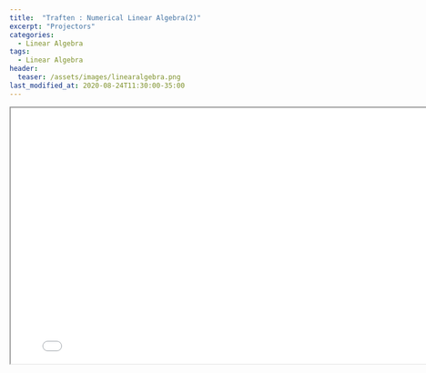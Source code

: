 ```yaml
---
title:  "Traften : Numerical Linear Algebra(2)"
excerpt: "Projectors"
categories:
  - Linear Algebra
tags:
  - Linear Algebra
header:
  teaser: /assets/images/linearalgebra.png
last_modified_at: 2020-08-24T11:30:00-35:00
---
```


<iframe src = "/ViewerJS/#../assets/pdf/Lecture 6. Projectors.pdf" width='800' height='450' allowfullscreen webkitallowfullscreen></iframe>